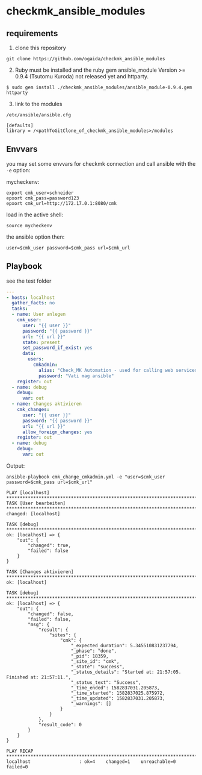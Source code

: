 # checkmk_ansible_modules

## requirements

1. clone this repository

```
git clone https://github.com/ogaida/checkmk_ansible_modules
```

2. Ruby must be installed and the ruby gem ansible_module Version >= 0.9.4 (Tsutomu Kuroda) not released yet and httparty.

```
$ sudo gem install ./checkmk_ansible_modules/ansible_module-0.9.4.gem httparty
```

3. link to the modules

`/etc/ansible/ansible.cfg`

```
[defaults]
library = /<pathToGitClone_of_checkmk_ansible_modules>/modules
```

## Envvars

you may set some envvars for checkmk connection and call ansible with the `-e` option:

mycheckenv:

```
export cmk_user=schneider
epxort cmk_pass=password123
epxort cmk_url=http://172.17.0.1:8080/cmk
```

load in the active shell:

```
source mycheckenv
```

the ansible option then:

```
user=$cmk_user password=$cmk_pass url=$cmk_url
```

## Playbook

see the test folder

```yaml
---
- hosts: localhost
  gather_facts: no
  tasks:
  - name: User anlegen
    cmk_user:
      user: "{{ user }}"
      password: "{{ password }}"
      url: "{{ url }}"
      state: present
      set_password_if_exist: yes
      data:
        users:
          cmkadmin:
            alias: "Check_MK Automation - used for calling web services"
            password: "Vati mag ansible"
    register: out
  - name: debug
    debug:
      var: out
  - name: Changes aktivieren
    cmk_changes:
      user: "{{ user }}"
      password: "{{ password }}"
      url: "{{ url }}"
      allow_foreign_changes: yes
    register: out
  - name: debug
    debug:
      var: out
```

Output:

```
ansible-playbook cmk_change_cmkadmin.yml -e "user=$cmk_user password=$cmk_pass url=$cmk_url"

PLAY [localhost] *******************************************************************************************************
TASK [User bearbeiten] *************************************************************************************************
changed: [localhost]

TASK [debug] ***********************************************************************************************************
ok: [localhost] => {
    "out": {
        "changed": true,
        "failed": false
    }
}

TASK [Changes aktivieren] **********************************************************************************************
ok: [localhost]

TASK [debug] ***********************************************************************************************************
ok: [localhost] => {
    "out": {
        "changed": false,
        "failed": false,
        "msg": {
            "result": {
                "sites": {
                    "cmk": {
                        "_expected_duration": 5.345510831237794,
                        "_phase": "done",
                        "_pid": 18359,
                        "_site_id": "cmk",
                        "_state": "success",
                        "_status_details": "Started at: 21:57:05. Finished at: 21:57:11.",
                        "_status_text": "Success",
                        "_time_ended": 1582837031.205873,
                        "_time_started": 1582837025.875972,
                        "_time_updated": 1582837031.205873,
                        "_warnings": []
                    }
                }
            },
            "result_code": 0
        }
    }
}

PLAY RECAP *************************************************************************************************************
localhost                  : ok=4    changed=1    unreachable=0    failed=0
```
